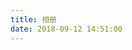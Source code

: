 ```yaml
---
title: 相册
date: 2018-09-12 14:51:00
---
```

<link type="text/css" href="/fancybox/jquery.fancybox.css" rel="stylesheet">
<div class="instagram">
    <section class="archives album">
        <ul class="img-box-ul"></ul>
    </section>
</div>